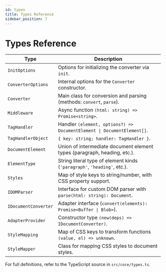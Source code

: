 ```yaml
---
id: types
title: Types Reference
sidebar_position: 7
---
```


# Types Reference

| Type                  | Description                                                              |
|-----------------------|--------------------------------------------------------------------------|
| `InitOptions`         | Options for initializing the converter via `init`.                       |
| `ConverterOptions`    | Internal options for the `Converter` constructor.                        |
| `Converter`           | Main class for conversion and parsing (methods: `convert`, `parse`).     |
| `Middleware`          | Async function `(html: string) => Promise<string>`.                     |
| `TagHandler`          | Handler `(element, options?) => DocumentElement \| DocumentElement[]`.   |
| `TagHandlerObject`    | `{ key: string; handler: TagHandler }`.                                  |
| `DocumentElement`     | Union of intermediate document element types (paragraph, heading, etc.). |
| `ElementType`         | String literal type of element kinds (`'paragraph'`, `'heading'`, etc.).|
| `Styles`              | Map of style keys to string/number, with CSS property support.           |
| `IDOMParser`          | Interface for custom DOM parser with `parse(html: string): Document`.    |
| `IDocumentConverter`  | Adapter interface (`convert(elements): Promise<Buffer \| Blob>`).        |
| `AdapterProvider`     | Constructor type `(new(deps) => IDocumentConverter)`.                    |
| `StyleMapping`        | Map of CSS keys to transform functions `(value, el) => unknown`.         |
| `StyleMapper`         | Class for mapping CSS styles to document styles.                         |

For full definitions, refer to the TypeScript source in `src/core/types.ts`.